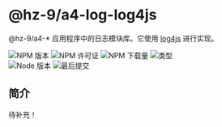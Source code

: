 # @hz-9/a4-log-log4js

@hz-9/a4-* 应用程序中的日志模块库。它使用 [log4js] 进行实现。

[log4js]: https://log4js-node.github.io/log4js-node/

![NPM 版本][npm-version-url] ![NPM 许可证][npm-license-url] ![NPM 下载量][npm-downloads-url] ![类型][types-url]
<br /> ![Node 版本][node-version-url] ![最后提交][last-commit-url]

[npm-version-url]: https://badgen.net/npm/v/@hz-9/a4-log-log4js
[npm-license-url]: https://badgen.net/npm/license/@hz-9/a4-log-log4js
[npm-downloads-url]: https://badgen.net/npm/dt/@hz-9/a4-log-log4js
[types-url]: https://badgen.net/npm/types/@hz-9/a4-log-log4js
[node-version-url]: https://badgen.net/npm/node/@hz-9/a4-log-log4js
[last-commit-url]: https://badgen.net/github/last-commit/hz-9/a4

## 简介

待补充！
<!-- TODO -->
